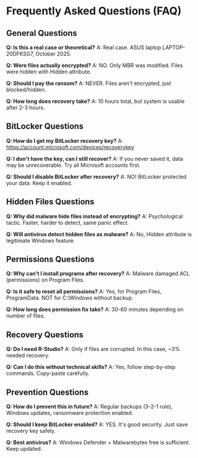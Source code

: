 # Frequently Asked Questions (FAQ)

## General Questions

**Q: Is this a real case or theoretical?**
A: Real case. ASUS laptop LAPTOP-20DFKSG7, October 2025.

**Q: Were files actually encrypted?**
A: NO. Only MBR was modified. Files were hidden with Hidden attribute.

**Q: Should I pay the ransom?**
A: NEVER. Files aren't encrypted, just blocked/hidden.

**Q: How long does recovery take?**
A: 10 hours total, but system is usable after 2-3 hours.

## BitLocker Questions

**Q: How do I get my BitLocker recovery key?**
A: https://account.microsoft.com/devices/recoverykey

**Q: I don't have the key, can I still recover?**
A: If you never saved it, data may be unrecoverable. Try all Microsoft accounts first.

**Q: Should I disable BitLocker after recovery?**
A: NO! BitLocker protected your data. Keep it enabled.

## Hidden Files Questions

**Q: Why did malware hide files instead of encrypting?**
A: Psychological tactic. Faster, harder to detect, same panic effect.

**Q: Will antivirus detect hidden files as malware?**
A: No, Hidden attribute is legitimate Windows feature.

## Permissions Questions

**Q: Why can't I install programs after recovery?**
A: Malware damaged ACL (permissions) on Program Files.

**Q: Is it safe to reset all permissions?**
A: Yes, for Program Files, ProgramData. NOT for C:\Windows without backup.

**Q: How long does permission fix take?**
A: 30-60 minutes depending on number of files.

## Recovery Questions

**Q: Do I need R-Studio?**
A: Only if files are corrupted. In this case, ~3% needed recovery.

**Q: Can I do this without technical skills?**
A: Yes, follow step-by-step commands. Copy-paste carefully.


## Prevention Questions

**Q: How do I prevent this in future?**
A: Regular backups (3-2-1 rule), Windows updates, ransomware protection enabled.

**Q: Should I keep BitLocker enabled?**
A: YES. It's good security. Just save recovery key safely.

**Q: Best antivirus?**
A: Windows Defender + Malwarebytes free is sufficient. Keep updated.
